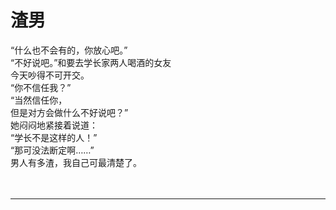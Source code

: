 # 渣男

“什么也不会有的，你放心吧。”
\
“不好说吧。”和要去学长家两人喝酒的女友
\
今天吵得不可开交。
\
“你不信任我？”
\
“当然信任你，
\
但是对方会做什么不好说吧？”
\
她闷闷地紧接着说道：
\
“学长不是这样的人！”
\
“那可没法断定啊……”
\
男人有多渣，我自己可最清楚了。
<br>
<br>
<br>

---
